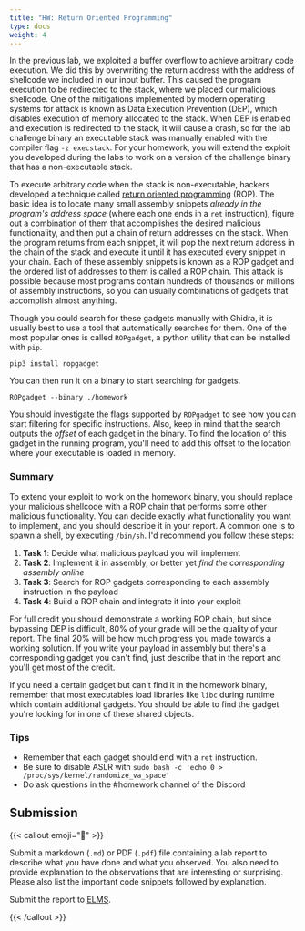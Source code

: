 ```yaml
---
title: "HW: Return Oriented Programming"
type: docs
weight: 4
---
```


In the previous lab, we exploited a buffer overflow to achieve arbitrary code execution. We did this by overwriting the return address with the address of shellcode we included in our input buffer. This caused the program execution to be redirected to the stack, where we placed our malicious shellcode. One of the mitigations implemented by modern operating systems for attack is known as Data Execution Prevention (DEP), which disables execution of memory allocated to the stack. When DEP is enabled and execution is redirected to the stack, it will cause a crash, so for the lab challenge binary an executable stack was manually enabled with the compiler flag `-z execstack`. For your homework, you will extend the exploit you developed during the labs to work on a version of the challenge binary that has a non-executable stack.

To execute arbitrary code when the stack is non-executable, hackers developed a technique called [return oriented programming](https://en.wikipedia.org/wiki/Return-oriented_programming) (ROP). The basic idea is to locate many small assembly snippets *already in the program's address space* (where each one ends in a `ret` instruction), figure out a combination of them that accomplishes the desired malicious functionality, and then put a chain of return addresses on the stack. When the program returns from each snippet, it will pop the next return address in the chain of the stack and execute it until it has executed every snippet in your chain. Each of these assembly snippets is known as a ROP gadget and the ordered list of addresses to them is called a ROP chain. This attack is possible because most programs contain hundreds of thousands or millions of assembly instructions, so you can usually combinations of gadgets that accomplish almost anything.

Though you could search for these gadgets manually with Ghidra, it is usually best to use a tool that automatically searches for them. One of the most popular ones is called `ROPgadget`, a python utility that can be installed with `pip`.

```
pip3 install ropgadget
```

You can then run it on a binary to start searching for gadgets.

```
ROPgadget --binary ./homework
```

You should investigate the flags supported by `ROPgadget` to see how you can start filtering for specific instructions. Also, keep in mind that the search outputs the *offset* of each gadget in the binary. To find the location of this gadget in the running program, you'll need to add this offset to the location where your executable is loaded in memory.

### Summary

To extend your exploit to work on the homework binary, you should replace your malicious shellcode with a ROP chain that performs some other malicious functionality. You can decide exactly what functionality you want to implement, and you should describe it in your report. A common one is to spawn a shell, by executing `/bin/sh`. I'd recommend you follow these steps:

1. **Task 1**: Decide what malicious payload you will implement
2. **Task 2**: Implement it in assembly, or better yet *find the corresponding assembly online*
3. **Task 3**: Search for ROP gadgets corresponding to each assembly instruction in the payload
4. **Task 4**: Build a ROP chain and integrate it into your exploit

For full credit you should demonstrate a working ROP chain, but since bypassing DEP is difficult, 80% of your grade will be the quality of your report. The final 20% will be how much progress you made towards a working solution. If you write your payload in assembly but there's a corresponding gadget you can't find, just describe that in the report and you'll get most of the credit.

If you need a certain gadget but can't find it in the homework binary, remember that most executables load libraries like `libc` during runtime which contain additional gadgets. You should be able to find the gadget you're looking for in one of these shared objects.

### Tips

- Remember that each gadget should end with a `ret` instruction.
- Be sure to disable ASLR with `sudo bash -c 'echo 0 > /proc/sys/kernel/randomize_va_space'`
- Do ask questions in the #homework channel of the Discord

## Submission

{{< callout emoji="📝" >}}

Submit a markdown (`.md`) or PDF (`.pdf`) file containing a lab report to
describe what you have done and what you observed. You also need to provide
explanation to the observations that are interesting or surprising. Please also
list the important code snippets followed by explanation.

Submit the report to
[ELMS](https://umd.instructure.com/courses/1374508/assignments).

{{< /callout >}}
